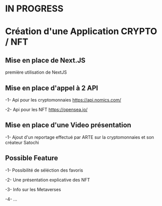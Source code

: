 # IN PROGRESS

# Création d'une Application CRYPTO / NFT

## Mise en place de Next.JS

première utilisation de NextJS

## Mise en place d'appel à 2 API

-1- Api pour les cryptomonnaies
https://api.nomics.com/

-2- Api pour les NFT
https://opensea.io/

## Mise en place d'une Video présentation

-1- Ajout d'un reportage effectué par ARTE sur la cryptomonnaies et son créateur Satochi

## Possible Feature

-1- Possibilité de séléction des favoris

-2- Une présentation explicative des NFT

-3- Info sur les Metaverses

-4- ...
